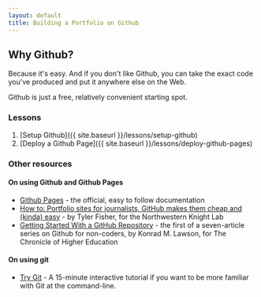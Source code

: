 ```yaml
---
layout: default
title: Building a Portfolio on Github
---
```



## Why Github?

Because it's easy. And if you don't like Github, you can take the exact code you've produced and put it anywhere else on the Web. 

Github is just a free, relatively convenient starting spot.


### Lessons

1. [Setup Github]({{ site.baseurl }}/lessons/setup-github)
2. [Deploy a Github Page]({{ site.baseurl }}/lessons/deploy-github-pages)

<!-- 
3. [Clone, Edit, Commit, and Push]({{ site.baseurl }}/lessons/clone-github-pages-repo)
4. [Remove, Rebuild, and Recommit]({{ site.baseurl }}/lessons/remove-rebuild-recommit)
 -->


### Other resources

#### On using Github and Github Pages

- [Github Pages](http://pages.github.com/) - the official, easy to follow documentation
- [How to: Portfolio sites for journalists, GitHub makes them cheap and (kinda) easy](http://knightlab.northwestern.edu/2013/08/02/how-to-portfolio-sites-for-journalists-github-makes-em-cheap-and-kinda-easy/) - by Tyler Fisher, for the Northwestern Knight Lab
- [Getting Started With a GitHub Repository](http://chronicle.com/blogs/profhacker/getting-started-with-a-github-repository/47393) - the first of a seven-article series on Github for non-coders, by Konrad M. Lawson, for The Chronicle of Higher Education


#### On using git

- [Try Git](http://try.github.io/levels/1/challenges/1) - A 15-minute interactive tutorial if you want to be more familiar with Git at the command-line.
